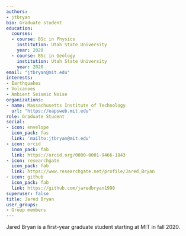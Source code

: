 ```yaml
---
authors:
- jtbryan
bio: Graduate student
education:
  courses:
  - course: BSc in Physics
    institution: Utah State University
    year: 2020
  - course: BSc in Geology
    institution: Utah State University
    year: 2020
email: "jtbryan@mit.edu"
interests:
- Earthquakes
- Volcanoes
- Ambient Seismic Noise
organizations:
- name: Massachusetts Institute of Technology
  url: "https://eapsweb.mit.edu"
role: Graduate Student
social:
- icon: envelope
  icon_pack: fas
  link: 'mailto:jtbryan@mit.edu'
- icon: orcid
  inon_pack: fab
  link: https://orcid.org/0000-0001-9466-1843
- icon: researchgate
  icon_pack: fab
  link: https://www.researchgate.net/profile/Jared_Bryan
- icon: github
  icon_pack: fab
  link: https://github.com/jaredbryan1998
superuser: false
title: Jared Bryan
user_groups:
- Group members
---
```


Jared Bryan is a first-year graduate student starting at MIT in fall 2020.
